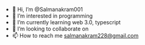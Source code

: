 - 👋 Hi, I’m @Salmanakram001
- 👀 I’m interested in programming
- 🌱 I’m currently learning web 3.0, typescript
- 💞️ I’m looking to collaborate on
- 📫 How to reach me salmanakram228@gmail.com

<!---
Salmanakram001/Salmanakram001 is a ✨ special ✨ repository because its `README.md` (this file) appears on your GitHub profile.
You can click the Preview link to take a look at your changes.
--->
